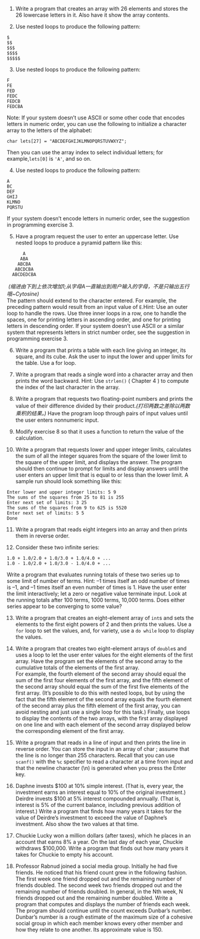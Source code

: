 1. Write a program that creates an array with 26 elements and stores the 26 lowercase letters in it. Also have it show the array contents.    
   
2. Use nested loops to produce the following pattern:  
  ```
  $
  $$
  $$$
  $$$$
  $$$$$
  ```

3. Use nested loops to produce the following pattern:
  ```
  F
  FE
  FED
  FEDC
  FEDCB
  FEDCBA
  ```
  Note: If your system doesn’t use ASCII or some other code that encodes letters in numeric order, you can use the following to initialize a character array to the letters of the alphabet:
  ```
  char lets[27] = "ABCDEFGHIJKLMNOPQRSTUVWXYZ";   
  ```
 Then you can use the array index to select individual letters; for example,`lets[0]` is `'A'`, and so on.    

4. Use nested loops to produce the following pattern:
  ```
  A
  BC
  DEF
  GHIJ
  KLMNO
  PQRSTU 
  ```
  If your system doesn’t encode letters in numeric order, see the suggestion in programming exercise 3.    
   
5. Have a program request the user to enter an uppercase letter. Use nested loops to produce a pyramid pattern like this:
  ```
        A
       ABA   
      ABCBA  
     ABCDCBA  
    ABCDEDCBA  
  ```
  *(缩进由下到上依次增加1;从字母A一直输出到用户输入的字母，不是只输出五行哦~Cytosine)*  
  The pattern should extend to the character entered. For example, the preceding pattern would result from an input value of `E`.Hint: Use an outer loop to handle the rows. Use three inner loops in a row, one to handle the spaces, one for printing letters in ascending order, and one for printing letters in descending order. If your system doesn’t use ASCII or a similar system that represents letters in strict number order, see the suggestion in programming exercise 3.    
   
6. Write a program that prints a table with each line giving an integer, its square, and its cube. Ask the user to input the lower and upper limits for the table. Use a  for  loop.    
   
7. Write a program that reads a single word into a character array and then prints the word backward. Hint: Use `strlen()` ( Chapter   4   ) to compute the index of the last character in the array.    
   
8. Write a program that requests two floating-point numbers and prints the value of their difference divided by their product.*(打印两数之差除以两数乘积的结果。)* Have the program loop through pairs of input values until the user enters nonnumeric input.   
   
9. Modify exercise 8 so that it uses a function to return the value of the calculation.    

10. Write a program that requests lower and upper integer limits, calculates the sum of all the integer squares from the square of the lower limit to the square of the upper limit, and displays the answer. The program should then continue to prompt for limits and display answers until the user enters an upper limit that is equal to or less than the lower limit. A sample run should look something like this:  
   ```
   Enter lower and upper integer limits: 5 9 
   The sums of the squares from 25 to 81 is 255
   Enter next set of limits: 3 25 
   The sums of the squares from 9 to 625 is 5520
   Enter next set of limits: 5 5 
   Done 
   ```

11. Write a program that reads eight integers into an array and then prints them in reverse order.    

12. Consider these two infinite series:  
  ```
  1.0 + 1.0/2.0 + 1.0/3.0 + 1.0/4.0 + ...
  1.0 - 1.0/2.0 + 1.0/3.0 - 1.0/4.0 + ...   
  ```
 Write a program that evaluates running totals of these two series up to some limit of number of terms. Hint: –1 times itself an odd number of times is –1, and –1 times itself an even number of times is 1. Have the user enter the limit interactively; let a zero or negative value terminate input. Look at the running totals after 100 terms, 1000 terms, 10,000 terms. Does either series appear to be converging to some value?    

13. Write a program that creates an eight-element array of `int`s and sets the elements to the first eight powers of 2 and then prints the values. Use a `for` loop to set the values, and, for variety, use a `do while` loop to display the values.    

14. Write a program that creates two eight-element arrays of `double`s and uses a loop to let the user enter values for the eight elements of the first array. Have the program set the elements of the second array to the cumulative totals of the elements of the first array.  
For example, the fourth element of the second array should equal the sum of the first four elements of the first array, and the fifth element of the second array should equal the sum of the first five elements of the first array. (It’s possible to do this with nested loops,  but by using the fact that the fifth element of the second array equals the fourth element of the second array plus the fifth element of the first array, you can avoid nesting and just use a single loop for this task.) Finally, use loops to display the contents of the two arrays, with the first array displayed on one line and with each element of the second array displayed below the corresponding element of the first array.    

15. Write a program that reads in a line of input and then prints the line in reverse order. You can store the input in an array of  char ; assume that the line is no longer than 255 characters. Recall that you can use `scanf()` with the `%c` specifier to read a character at a time from input and that the newline character (\n) is generated when you press the Enter key.    

16. Daphne invests $100 at 10% simple interest. (That is, every year, the investment earns an interest equal to 10% of the original investment.) Deirdre invests $100 at 5% interest compounded annually. (That is, interest is 5% of the current balance, including previous addition of interest.) Write a program that finds how many years it takes for the value of Deirdre’s investment to exceed the value of Daphne’s investment. Also show the two values at that time. 

17. Chuckie Lucky won a million dollars (after taxes), which he places in an account that earns 8% a year. On the last day of each year, Chuckie withdraws $100,000. Write a program that finds out how many years it takes for Chuckie to empty his account.    

18. Professor Rabnud joined a social media group. Initially he had five friends. He noticed that his friend count grew in the following fashion. The first week one friend dropped out and the remaining number of friends doubled. The second week two friends dropped out and the remaining number of friends doubled. In general, in the Nth week, N friends dropped out and the remaining number doubled. Write a program that computes and displays the number of friends each week. The program should continue until the count exceeds Dunbar’s number. Dunbar’s number is a rough estimate of the maximum size of  a cohesive social group in which each member knows every other member and how they relate to one another. Its approximate value is 150. 
